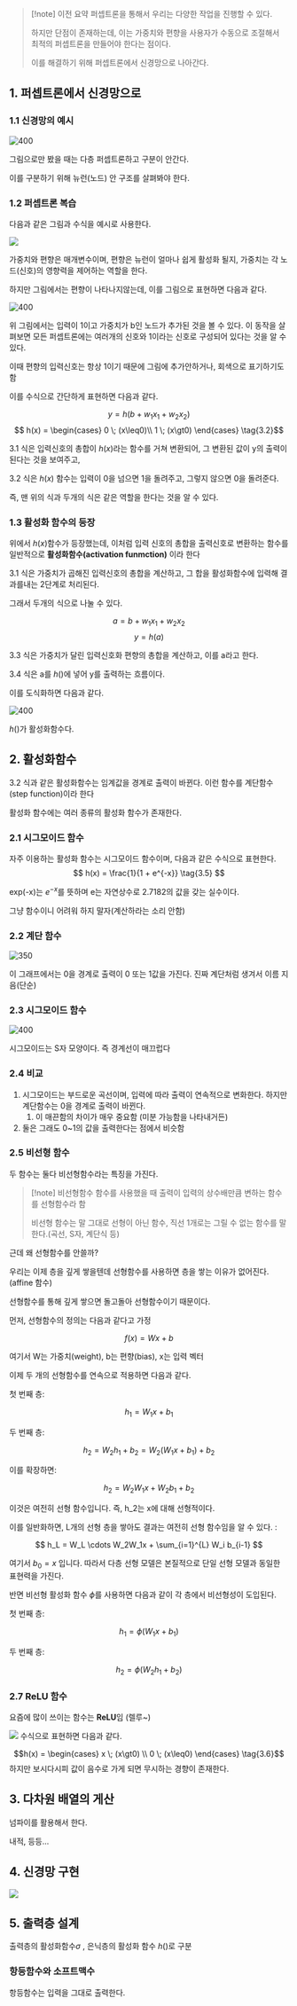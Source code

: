 > [!note] 이전 요약
> 퍼셉트론을 통해서 우리는 다양한 작업을 진행할 수 있다. 
>
>하지만 단점이 존재하는데, 이는 가중치와 편향을 사용자가 수동으로 조절해서 최적의 퍼셉트론을 만들어야 한다는 점이다.
>
>이를 해결하기 위해 퍼셉트론에서 신경망으로 나아간다.
## 1. 퍼셉트론에서 신경망으로
### 1.1 신경망의 예시

![400](https://i.imgur.com/90UVYIM.png)

그림으로만 봤을 때는 다층 퍼셉트론하고 구분이 안간다.

이를 구분하기 위해 뉴런(노드) 안 구조를 살펴봐야 한다.

### 1.2 퍼셉트론 복습
다음과 같은 그림과 수식을 예시로 사용한다.

![](https://i.imgur.com/AH1iLbB.png)

가중치와 편향은 매개변수이며, 편향은 뉴런이 얼마나 쉽게 활성화 될지, 가중치는 각 노드(신호)의 영향력을 제어하는 역할을 한다.

하지만 그림에서는 편향이 나타나지않는데, 이를 그림으로 표현하면 다음과 같다.


![400](https://i.imgur.com/v8ypcQJ.png)

위 그림에서는 입력이 1이고 가중치가 b인 노드가  추가된 것을 볼 수 있다. 이 동작을 살펴보면 모든 퍼셉트론에는 여러개의 신호와 1이라는 신호로 구성되어 있다는 것을 알 수 있다.

이때 편향의 입력신호는 항상 1이기 때문에 그림에 추가안하거나, 회색으로 표기하기도 함

이를 수식으로 간단하게 표현하면 다음과 같다.

$$y = h(b+w_1x_1+w_2x_2) \tag{3.1}$$ 
$$
h(x) = 
\begin{cases}
0 \; (x\leq0)\\
1 \; (x\gt0) 
\end{cases} \tag{3.2}$$

3.1 식은 입력신호의 총합이 $h(x)$라는 함수를 거쳐 변환되어, 그 변환된 값이 y의 출력이 된다는 것을 보여주고,

3.2 식은 $h(x)$ 함수는 입력이 0을 넘으면 1을 돌려주고, 그렇지 않으면 0을 돌려준다.

즉, 맨 위의 식과 두개의 식은 같은 역할을 한다는 것을 알 수 있다.

### 1.3 활성화 함수의 등장
위에서 $h(x)$함수가 등장했는데, 이처럼 입력 신호의 총합을 출력신호로 변환하는 함수를 일반적으로 **활성화함수(activation funmction)** 이라 한다

3.1 식은 가중치가 곱해진 입력신호의 총합을 계산하고, 그 합을 활성화함수에 입력해 결과를내는 2단계로 처리된다.

그래서 두개의 식으로 나눌 수 있다.

$$a = b+w_1x_1+w_2x_2 \tag{3.3}$$
$$y = h(a)  \tag{3.4}$$

3.3 식은 가중치가 달린 입력신호화 편향의 총합을 계산하고, 이를 a라고 한다.

3.4 식은 a를 $h()$에 넣어 y를 출력하는 흐름이다.

이를 도식화하면 다음과 같다.

![400](https://i.imgur.com/YlrZXPO.png)

$h()$가 활성화함수다.

## 2. 활성화함수
3.2 식과 같은 활성화함수는 임계값을 경계로 출력이 바뀐다. 이런 함수를 계단함수(step function)이라 한다

활성화 함수에는 여러 종류의 활성화 함수가 존재한다.

### 2.1 시그모이드 함수
자주 이용하는 활성화 함수는 시그모이드 함수이며, 다음과 같은 수식으로 표현한다.
$$
h(x) = \frac{1}{1 + e^{-x}} \tag{3.5}
$$

exp(-x)는 $e^{-x}$를 뜻하며 e는 자연상수로 2.7182의 값을 갖는 실수이다.

그냥 함수이니 어려워 하지 말자(계산하라는 소리 안함)

### 2.2 계단 함수

![350](https://i.imgur.com/juFVyys.png)

이 그래프에서는 0을 경계로 출력이 0 또는 1값을 가진다. 진짜 계단처럼 생겨서 이름 지음(단순)

### 2.3 시그모이드 함수

![400](https://i.imgur.com/F0hZ93i.png)

시그모이드는 S자 모양이다. 즉 경계선이 매끄럽다

### 2.4 비교
1. 시그모이드는 부드로운 곡선이며, 입력에 따라 출력이 연속적으로 변화한다. 하지만 계단함수는 0을 경계로 출력이 바뀐다.
	1. 이 매끈함의 차이가 매우 중요함 (미분 가능함을 나타내거든)
2. 둘은 그래도 0~1의 값을 출력한다는 점에서 비슷함

### 2.5 비선형 함수
두 함수는 둘다 비선형함수라는 특징을 가진다.

>[!note] 비선형함수
>함수를 사용했을 때 출력이 입력의 상수배만큼 변하는 함수를 선형함수라 함
>
>비선형 함수는 말 그대로 선형이 아닌 함수, 직선 1개로는 그릴 수 없는 함수를 말한다.(곡선, S자, 계단식 등)

근데 왜 선형함수를 안쓸까? 

우리는 이제 층을 깊게 쌓을텐데 선형함수를 사용하면 층을 쌓는 이유가 없어진다.(affine 함수) 

선형함수를 통해 깊게 쌓으면 돌고돌아 선형함수이기 때문이다. 

먼저, 선형함수의 정의는 다음과 같다고 가정

$$
f(x) = Wx + b
$$

여기서 W는 가중치(weight), b는 편향(bias), x는 입력 벡터

이제 두 개의 선형함수를 연속으로 적용하면 다음과 같다.

첫 번째 층:

$$
h_1 = W_1x + b_1
$$

두 번째 층:

$$
h_2 = W_2h_1 + b_2 = W_2(W_1x + b_1) + b_2
$$

이를 확장하면:

$$
h_2 = W_2W_1x + W_2b_1 + b_2
$$

이것은 여전히 선형 함수입니다. 즉, h_2는 x에 대해 선형적이다.

이를 일반화하면, L개의 선형 층을 쌓아도 결과는 여전히 선형 함수임을 알 수 있다. :

$$
h_L = W_L \cdots W_2W_1x + \sum_{i=1}^{L} W_i b_{i-1}
$$

여기서 $b_0 = x$ 입니다. 따라서 다층 선형 모델은 본질적으로 단일 선형 모델과 동일한 표현력을 가진다.

반면 비선형 활성화 함수  $\phi$를 사용하면 다음과 같이 각 층에서 비선형성이 도입된다.

첫 번째 층:

$$
h_1 = \phi(W_1x + b_1)
$$

두 번째 층:

$$
h_2 = \phi(W_2h_1 + b_2)
$$


### 2.7 ReLU 함수
요즘에 많이 쓰이는 함수는 **ReLU**임 (렐루~)


![](https://i.imgur.com/ObZaEwV.png)
수식으로 표현하면 다음과 같다.

$$h(x) = \begin{cases} x \; (x\gt0) \\ 0 \; (x\leq0) \end{cases} \tag{3.6}$$
하지만 보시다시피 값이 음수로 가게 되면 무시하는 경향이 존재한다.
## 3. 다차원 배열의 게산
넘파이를 활용해서 한다.

내적, 등등...

## 4. 신경망 구현

![](https://i.imgur.com/5B906CD.png)


## 5. 출력층 설계
출력층의 활성화함수$\sigma$ , 은닉층의 활성화 함수 $h()$로 구분

### 항등함수와 소프트맥수

항등함수는 입력을 그대로 출력한다.